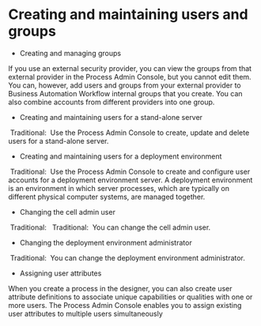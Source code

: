 # Creating and maintaining users and groups

- Creating and managing groups

If you use an external security provider, you can view the groups from that external provider in the Process Admin Console, but you cannot edit them. You can, however, add users and groups from your external provider to  Business Automation Workflow internal groups that you create. You can also combine accounts from different providers into one group.
- Creating and maintaining users for a stand-alone server

 Traditional: 
Use the Process Admin Console to create, update and delete users for a stand-alone server.
- Creating and maintaining users for a deployment environment

 Traditional: 
Use the Process Admin Console to create and configure user accounts for a deployment environment server. A deployment environment is an environment in which server processes, which are typically on different physical computer systems, are managed together.
- Changing the cell admin user

 Traditional: 
 Traditional: 
You can change the cell admin user.
- Changing the deployment environment administrator

 Traditional: 
You can change the deployment environment administrator.
- Assigning user attributes

When you create a process in the designer, you can also create user attribute definitions to associate unique capabilities or qualities with one or more users. The Process Admin Console enables you to assign existing user attributes to multiple users simultaneously